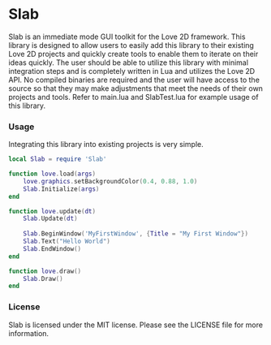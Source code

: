 # Slab

Slab is an immediate mode GUI toolkit for the Love 2D framework. This library is designed to
allow users to easily add this library to their existing Love 2D projects and quickly create
tools to enable them to iterate on their ideas quickly. The user should be able to utilize this
library with minimal integration steps and is completely written in Lua and utilizes
the Love 2D API. No compiled binaries are required and the user will have access to the source
so that they may make adjustments that meet the needs of their own projects and tools. Refer
to main.lua and SlabTest.lua for example usage of this library.

### Usage

Integrating this library into existing projects is very simple.

```lua
local Slab = require 'Slab'

function love.load(args)
	love.graphics.setBackgroundColor(0.4, 0.88, 1.0)
	Slab.Initialize(args)
end

function love.update(dt)
	Slab.Update(dt)
  
	Slab.BeginWindow('MyFirstWindow', {Title = "My First Window"})
	Slab.Text("Hello World")
	Slab.EndWindow()
end

function love.draw()
	Slab.Draw()
end
```

### License

Slab is licensed under the MIT license. Please see the LICENSE file for more information.
